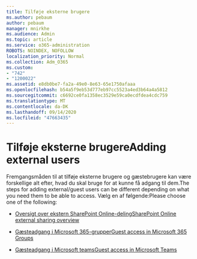 ```yaml
---
title: Tilføje eksterne brugere
ms.author: pebaum
author: pebaum
manager: mnirkhe
ms.audience: Admin
ms.topic: article
ms.service: o365-administration
ROBOTS: NOINDEX, NOFOLLOW
localization_priority: Normal
ms.collection: Adm_O365
ms.custom:
- "742"
- "1200022"
ms.assetid: e8db0be7-fa2a-49e0-8e63-65e1750afaaa
ms.openlocfilehash: b54a5f9eb53d777eb97cc5523a4ed3b64a4a5812
ms.sourcegitcommit: c6692ce0fa1358ec3529e59ca0ecdfdea4cdc759
ms.translationtype: MT
ms.contentlocale: da-DK
ms.lasthandoff: 09/14/2020
ms.locfileid: "47663435"
---
```

# <a name="adding-external-users"></a><span data-ttu-id="7450a-102">Tilføje eksterne brugere</span><span class="sxs-lookup"><span data-stu-id="7450a-102">Adding external users</span></span>

<span data-ttu-id="7450a-103">Fremgangsmåden til at tilføje eksterne brugere og gæstebrugere kan være forskellige alt efter, hvad du skal bruge for at kunne få adgang til dem.</span><span class="sxs-lookup"><span data-stu-id="7450a-103">The steps for adding external/guest users can be different depending on what you need them to be able to access.</span></span> <span data-ttu-id="7450a-104">Vælg en af følgende:</span><span class="sxs-lookup"><span data-stu-id="7450a-104">Please choose one of the following:</span></span>
  
- [<span data-ttu-id="7450a-105">Oversigt over ekstern SharePoint Online-deling</span><span class="sxs-lookup"><span data-stu-id="7450a-105">SharePoint Online external sharing overview</span></span>](https://docs.microsoft.com/sharepoint/external-sharing-overview)

- [<span data-ttu-id="7450a-106">Gæsteadgang i Microsoft 365-grupper</span><span class="sxs-lookup"><span data-stu-id="7450a-106">Guest access in Microsoft 365 Groups</span></span>](https://support.office.com/article/guest-access-in-office-365-groups-bfc7a840-868f-4fd6-a390-f347bf51aff6)

- [<span data-ttu-id="7450a-107">Gæsteadgang i Microsoft teams</span><span class="sxs-lookup"><span data-stu-id="7450a-107">Guest access in Microsoft Teams</span></span>](https://docs.microsoft.com/microsoftteams/guest-access-checklist)
